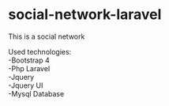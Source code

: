 # social-network-laravel

This is a social network

Used technologies:<br>
-Bootstrap 4 <br>
-Php Laravel <br>
-Jquery <br>
-Jquery UI <br>
-Mysql Database
